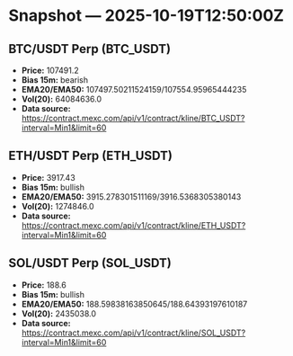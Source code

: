 # Snapshot — 2025-10-19T12:50:00Z

## BTC/USDT Perp (BTC_USDT)
- **Price:** 107491.2
- **Bias 15m:** bearish
- **EMA20/EMA50:** 107497.50211524159/107554.95965444235
- **Vol(20):** 64084636.0
- **Data source:** https://contract.mexc.com/api/v1/contract/kline/BTC_USDT?interval=Min1&limit=60

## ETH/USDT Perp (ETH_USDT)
- **Price:** 3917.43
- **Bias 15m:** bullish
- **EMA20/EMA50:** 3915.278301511169/3916.5368305380143
- **Vol(20):** 1274846.0
- **Data source:** https://contract.mexc.com/api/v1/contract/kline/ETH_USDT?interval=Min1&limit=60

## SOL/USDT Perp (SOL_USDT)
- **Price:** 188.6
- **Bias 15m:** bullish
- **EMA20/EMA50:** 188.59838163850645/188.64393197610187
- **Vol(20):** 2435038.0
- **Data source:** https://contract.mexc.com/api/v1/contract/kline/SOL_USDT?interval=Min1&limit=60
